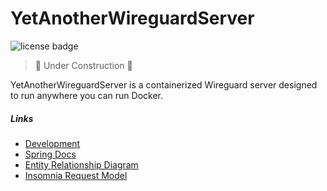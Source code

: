 # YetAnotherWireguardServer
![license badge](https://img.shields.io/badge/License-MIT-blue)
> 🚧 Under Construction 🚧

YetAnotherWireguardServer is a containerized Wireguard server designed to run anywhere you can run Docker.

##### *Links*

- [Development](doc/DEVELOPMENT.md)
- [Spring Docs](doc/HELP.md)
- [Entity Relationship Diagram](doc/yaws-erd.drawio)
- [Insomnia Request Model](doc/Insomnia_2025-03-20.json)